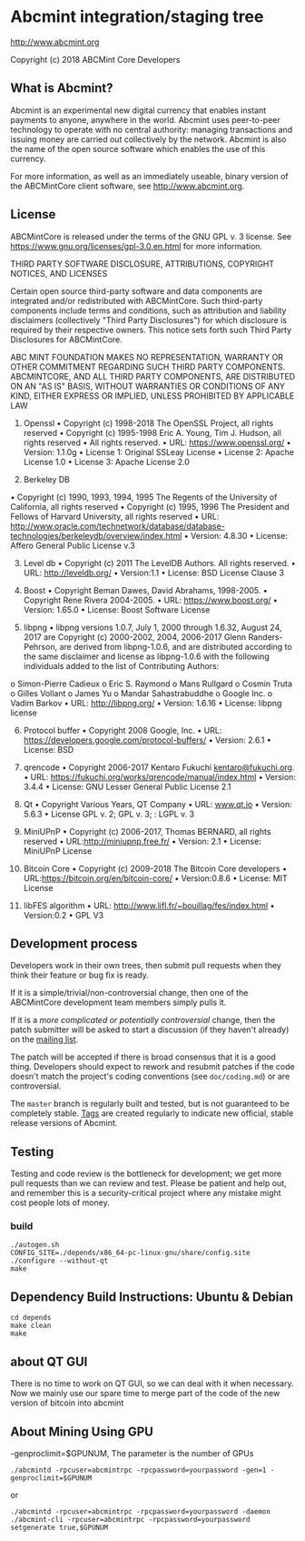 Abcmint integration/staging tree
=====================================

http://www.abcmint.org

Copyright (c) 2018 ABCMint Core Developers

What is Abcmint?
----------------

Abcmint is an experimental new digital currency that enables instant payments to
anyone, anywhere in the world. Abcmint uses peer-to-peer technology to operate
with no central authority: managing transactions and issuing money are carried
out collectively by the network. Abcmint is also the name of the open source
software which enables the use of this currency.

For more information, as well as an immediately useable, binary version of
the ABCMintCore client software, see http://www.abcmint.org.

License
-------

ABCMintCore is released under the terms of the GNU GPL v. 3 license. See https://www.gnu.org/licenses/gpl-3.0.en.html for more information.

THIRD PARTY SOFTWARE DISCLOSURE, ATTRIBUTIONS, COPYRIGHT NOTICES, AND LICENSES

Certain open source third-party software and data components are integrated and/or redistributed with
ABCMintCore. Such third-party components include terms and conditions, such as attribution and liability disclaimers (collectively "Third Party Disclosures") for which disclosure is required by their respective owners. This notice sets forth such Third Party Disclosures for ABCMintCore.

ABC MINT FOUNDATION MAKES NO REPRESENTATION, WARRANTY OR OTHER COMMITMENT REGARDING SUCH THIRD PARTY COMPONENTS.  ABCMINTCORE, AND ALL THIRD PARTY COMPONENTS, ARE DISTRIBUTED ON AN "AS IS" BASIS, WITHOUT WARRANTIES OR CONDITIONS OF ANY KIND, EITHER EXPRESS OR IMPLIED, UNLESS PROHIBITED BY APPLICABLE LAW


1. Openssl
•	Copyright (c) 1998-2018 The OpenSSL Project, all rights reserved
•	Copyright (c) 1995-1998 Eric A. Young, Tim J. Hudson, all rights reserved
•	All rights reserved.
•	URL: https://www.openssl.org/
•	Version: 1.1.0g
•	License 1: Original SSLeay License
•	License 2: Apache License 1.0
•	License 3: Apache License 2.0

2. Berkeley DB

•	Copyright (c) 1990, 1993, 1994, 1995	The Regents of the University of California, all rights reserved
•	Copyright (c) 1995, 1996 The President and Fellows of Harvard University, all rights reserved
•	URL: http://www.oracle.com/technetwork/database/database-technologies/berkeleydb/overview/index.html
•	Version: 4.8.30
•	License:  Affero General Public License v.3

3. Level db
•	Copyright (c) 2011 The LevelDB Authors. All rights reserved.
•	URL: http://leveldb.org/
•	Version:1.1
•	License:  BSD License Clause 3

4. Boost
•	Copyright Beman Dawes, David Abrahams, 1998-2005.
•	Copyright Rene Rivera 2004-2005.
•	URL: https://www.boost.org/
•	Version: 1.65.0
•	License:  Boost Software License

5. libpng
•	libpng versions 1.0.7, July 1, 2000 through 1.6.32, August 24, 2017 are Copyright (c) 2000-2002, 2004, 2006-2017 Glenn Randers-Pehrson, are derived from libpng-1.0.6, and are distributed according to the same disclaimer and license as libpng-1.0.6 with the following individuals added to the list of Contributing Authors:

o	   Simon-Pierre Cadieux
o	   Eric S. Raymond
o	   Mans Rullgard
o	   Cosmin Truta
o	   Gilles Vollant
o	   James Yu
o	   Mandar Sahastrabuddhe
o	   Google Inc.
o	   Vadim Barkov
•	URL: http://libpng.org/
•	Version: 1.6.16
•	License: libpng license

6. Protocol buffer
•	Copyright 2008 Google, Inc.
•	URL: https://developers.google.com/protocol-buffers/
•	Version: 2.6.1
•	License: BSD

7. qrencode
•	Copyright 2006-2017 Kentaro Fukuchi kentaro@fukuchi.org.
•	URL: https://fukuchi.org/works/qrencode/manual/index.html
•	Version: 3.4.4
•	License:  GNU Lesser General Public License 2.1

8. Qt
•	Copyright Various Years, QT Company
•	URL: www.qt.io
•	Version: 5.6.3
•	License GPL v. 2; GPL v. 3; : LGPL v. 3

9. MiniUPnP
•	Copyright (c) 2006-2017, Thomas BERNARD, all rights reserved
•	URL:http://miniupnp.free.fr/
•	Version: 2.1
•	License: MiniUPnP License

10. Bitcoin Core
•	Copyright (c) 2009-2018 The Bitcoin Core developers
•	URL:https://bitcoin.org/en/bitcoin-core/
•	Version:0.8.6
•	License: MIT License

11. libFES algorithm
•	URL: http://www.lifl.fr/~bouillag/fes/index.html
•	Version:0.2
•	GPL V3



Development process
-------------------

Developers work in their own trees, then submit pull requests when they think
their feature or bug fix is ready.

If it is a simple/trivial/non-controversial change, then one of the ABCMintCore
development team members simply pulls it.

If it is a *more complicated or potentially controversial* change, then the patch
submitter will be asked to start a discussion (if they haven't already) on the
[mailing list](http://sourceforge.net/mailarchive/forum.php?forum_name=abcmint-development).

The patch will be accepted if there is broad consensus that it is a good thing.
Developers should expect to rework and resubmit patches if the code doesn't
match the project's coding conventions (see `doc/coding.md`) or are
controversial.

The `master` branch is regularly built and tested, but is not guaranteed to be
completely stable. [Tags](https://github.com/abcmint/abcmint/tags) are created
regularly to indicate new official, stable release versions of Abcmint.

Testing
-------

Testing and code review is the bottleneck for development; we get more pull
requests than we can review and test. Please be patient and help out, and
remember this is a security-critical project where any mistake might cost people
lots of money.

### build

```
./autogen.sh
CONFIG_SITE=./depends/x86_64-pc-linux-gnu/share/config.site ./configure --without-qt
make
```

Dependency Build Instructions: Ubuntu & Debian
-------
```
cd depends
make clean
make
```

about QT GUI
-------
There is no time to work on QT GUI, so we can deal with it when necessary. Now we mainly use our spare time to merge part of the code of the new version of bitcoin into abcmint

About Mining Using GPU
-------
-genproclimit=$GPUNUM, The parameter is the number of GPUs

```
./abcmintd -rpcuser=abcmintrpc -rpcpassword=yourpassword -gen=1 -genproclimit=$GPUNUM
```
or
```
./abcmintd -rpcuser=abcmintrpc -rpcpassword=yourpassword -daemon
./abcmint-cli -rpcuser=abcmintrpc -rpcpassword=yourpassword setgenerate true,$GPUNUM
```
